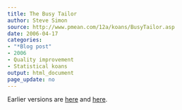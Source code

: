 ```yaml
---
title: The Busy Tailor
author: Steve Simon
source: http://www.pmean.com/12a/koans/BusyTailor.asp
date: 2006-04-17
categories:
- "*Blog post"
- 2006
- Quality improvement
- Statistical koans
output: html_document
page_update: no
---
```



Earlier versions are [here][sim1] and [here][sim2].

[sim1]: http://www.pmean.com/12a/koans/BusyTailor.asp
[sim2]: http://new.pmean.com/busy-tailor/

[gre1]: https://www.ncbi.nlm.nih.gov/pmc/articles/PMC2127107/
